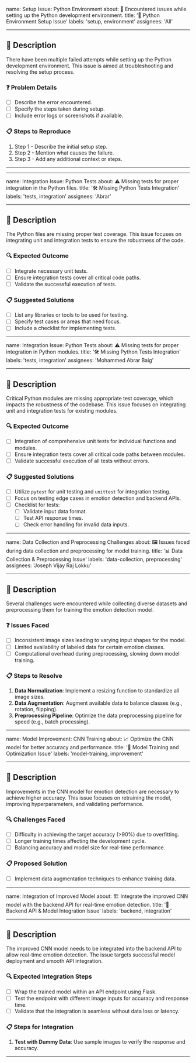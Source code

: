 name: Setup Issue: Python Environment
about: 🐍 Encountered issues while setting up the Python development environment.
title: '🚧 Python Environment Setup Issue'
labels: 'setup, environment'
assignees: 'All'

---

## 📝 Description
There have been multiple failed attempts while setting up the Python development environment. This issue is aimed at troubleshooting and resolving the setup process.

### ❓ Problem Details
- [ ] Describe the error encountered.
- [ ] Specify the steps taken during setup.
- [ ] Include error logs or screenshots if available.

### 📋 Steps to Reproduce
1. Step 1 - Describe the initial setup step.
2. Step 2 - Mention what causes the failure.
3. Step 3 - Add any additional context or steps.

---

---

name: Integration Issue: Python Tests
about: ⚠️ Missing tests for proper integration in the Python files.
title: '🛠️ Missing Python Tests Integration'
labels: 'tests, integration'
assignees: 'Abrar'

---

## 📝 Description
The Python files are missing proper test coverage. This issue focuses on integrating unit and integration tests to ensure the robustness of the code.

### 🔍 Expected Outcome
- [ ] Integrate necessary unit tests.
- [ ] Ensure integration tests cover all critical code paths.
- [ ] Validate the successful execution of tests.

### 📋 Suggested Solutions
- [ ] List any libraries or tools to be used for testing.
- [ ] Specify test cases or areas that need focus.
- [ ] Include a checklist for implementing tests.

---

name: Integration Issue: Python Tests
about: ⚠️ Missing tests for proper integration in Python modules.
title: '🛠️ Missing Python Tests Integration'
labels: 'tests, integration'
assignees: 'Mohammed Abrar Baig'

---

## 📝 Description
Critical Python modules are missing appropriate test coverage, which impacts the robustness of the codebase. This issue focuses on integrating unit and integration tests for existing modules.

### 🔍 Expected Outcome
- [ ] Integration of comprehensive unit tests for individual functions and modules.
- [ ] Ensure integration tests cover all critical code paths between modules.
- [ ] Validate successful execution of all tests without errors.

### 📋 Suggested Solutions
- [ ] Utilize `pytest` for unit testing and `unittest` for integration testing.
- [ ] Focus on testing edge cases in emotion detection and backend APIs.
- [ ] Checklist for tests:
  - [ ] Validate input data format.
  - [ ] Test API response times.
  - [ ] Check error handling for invalid data inputs.

---
name: Data Collection and Preprocessing Challenges
about: 🖼️ Issues faced during data collection and preprocessing for model training.
title: '📊 Data Collection & Preprocessing Issue'
labels: 'data-collection, preprocessing'
assignees: 'Joseph Vijay Raj Lokku'

---

## 📝 Description
Several challenges were encountered while collecting diverse datasets and preprocessing them for training the emotion detection model.

### ❓ Issues Faced
- [ ] Inconsistent image sizes leading to varying input shapes for the model.
- [ ] Limited availability of labeled data for certain emotion classes.
- [ ] Computational overhead during preprocessing, slowing down model training.

### 📋 Steps to Resolve
1. **Data Normalization**: Implement a resizing function to standardize all image sizes.
2. **Data Augmentation**: Augment available data to balance classes (e.g., rotation, flipping).
3. **Preprocessing Pipeline**: Optimize the data preprocessing pipeline for speed (e.g., batch processing).

---
name: Model Improvement: CNN Training
about: 📈 Optimize the CNN model for better accuracy and performance.
title: '🔄 Model Training and Optimization Issue'
labels: 'model-training, improvement'


---

## 📝 Description
Improvements in the CNN model for emotion detection are necessary to achieve higher accuracy. This issue focuses on retraining the model, improving hyperparameters, and validating performance.

### 🔍 Challenges Faced
- [ ] Difficulty in achieving the target accuracy (>90%) due to overfitting.
- [ ] Longer training times affecting the development cycle.
- [ ] Balancing accuracy and model size for real-time performance.

### 📋 Proposed Solution
- [ ] Implement data augmentation techniques to enhance training data.

---
name: Integration of Improved Model
about: 🏗️ Integrate the improved CNN model with the backend API for real-time emotion detection.
title: '🔧 Backend API & Model Integration Issue'
labels: 'backend, integration'


---

## 📝 Description
The improved CNN model needs to be integrated into the backend API to allow real-time emotion detection. The issue targets successful model deployment and smooth API integration.

### 🔍 Expected Integration Steps
- [ ] Wrap the trained model within an API endpoint using Flask.
- [ ] Test the endpoint with different image inputs for accuracy and response time.
- [ ] Validate that the integration is seamless without data loss or latency.

### 📋 Steps for Integration
1. **Test with Dummy Data**: Use sample images to verify the response and accuracy.


---



